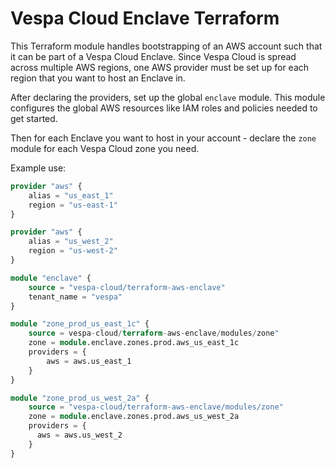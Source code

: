 # Vespa Cloud Enclave Terraform

This Terraform module handles bootstrapping of an AWS account such that
it can be part of a Vespa Cloud Enclave.  Since Vespa Cloud is spread
across multiple AWS regions, one AWS provider must be set up for each
region that you want to host an Enclave in.

After declaring the providers, set up the global `enclave` module.
This module configures the global AWS resources like IAM roles and
policies needed to get started.

Then for each Enclave you want to host in your account - declare the
`zone` module for each Vespa Cloud zone you need.  

Example use:
```terraform
provider "aws" {
    alias = "us_east_1"
    region = "us-east-1"
}

provider "aws" {
    alias = "us_west_2"
    region = "us-west-2"
}

module "enclave" {
    source = "vespa-cloud/terraform-aws-enclave"
    tenant_name = "vespa"
}

module "zone_prod_us_east_1c" {
    source = vespa-cloud/terraform-aws-enclave/modules/zone"
    zone = module.enclave.zones.prod.aws_us_east_1c
    providers = {
        aws = aws.us_east_1
    }
}

module "zone_prod_us_west_2a" {
    source = "vespa-cloud/terraform-aws-enclave/modules/zone"
    zone = module.enclave.zones.prod.aws_us_west_2a
    providers = {
      aws = aws.us_west_2
    }
}
```